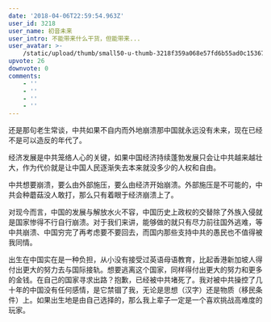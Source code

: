 ```yaml
---
date: '2018-04-06T22:59:54.963Z'
user_id: 3218
user_name: 初音未来
user_intro: 不能带来什么干货，但能带来...
user_avatar: >-
    /static/upload/thumb/small50-u-thumb-3218f359a068e57fd6b55ad0c15367a0a9dc68bc2cb7.png
upvote: 26
downvote: 0
comments:
    - ''
    - ''
    - ''
    - ''
---
```


还是那句老生常谈，中共如果不自内而外地崩溃那中国就永远没有未来，现在已经不是可以造反的年代了。

经济发展是中共笼络人心的关键，如果中国经济持续蓬勃发展只会让中共越来越壮大，作为代价就是让中国人民逐渐失去本来就没多少的人权和自由。

中共想要崩溃，要么由外部施压，要么由经济开始崩溃。外部施压是不可能的，中共会种蘑菇没人敢打，那么只有着眼于经济崩溃上了。

对现今而言，中国的发展与解放水火不容，中国历史上政权的交替除了外族入侵就是国家惨得不行自行崩溃。对于我们来讲，能够做的就只有尽力前往国外逃难，等中共崩溃、中国穷完了再考虑要不要回去，而国内那些支持中共的愚民也不值得被我同情。

出生在中国实在是一种负担，从小没有接受过英语母语教育，比起香港新加坡人得付出更大的努力去与国际接轨。想要逃离这个国家，同样得付出更大的努力和更多的金钱。在自己的国家寻求出路？抱歉，已经被中共堵死了。我对被中共操控了几十年的中国没有任何感情，是它禁锢了我，无论是思想（汉字）还是物质（移民条件）上。如果出生地是由自己选择的，那么我上辈子一定是一个喜欢挑战高难度的玩家。
